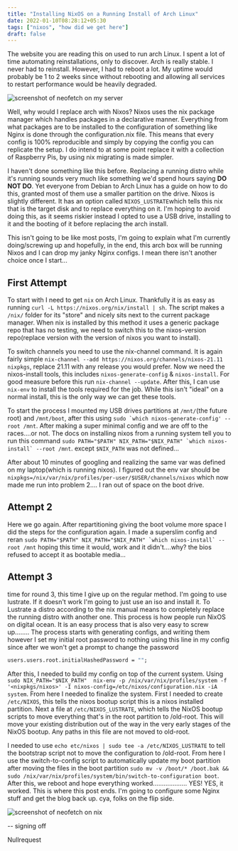 ```yaml
---
title: "Installing NixOS on a Running Install of Arch Linux"
date: 2022-01-10T08:28:12+05:30
tags: ["nixos", "how did we get here"]
draft: false
---
```


The website you are reading this on used to run arch Linux. I spent a lot of time automating reinstallations, only to discover. Arch is really stable. I never had to reinstall. However, I had to reboot a lot. My uptime would probably be 1 to 2 weeks since without rebooting and allowing all services to restart performance would be heavily degraded. 

![screenshot of neofetch on my server](/images/arch.png)

Well, why would I replace arch with Nixos? Nixos uses the nix package manager which handles packages in a declarative manner. Everything from what packages are to be installed to the configuration of something like Nginx is done through the configuration.nix file. This means that every config is 100% reproducible and simply by copying the config you can replicate the setup. I do intend to at some point replace it with a collection of Raspberry Pis, by using nix migrating is made simpler.

I haven't done something like this before. Replacing a running distro while it's running sounds very much like something we'd spend hours saying **DO NOT DO**. Yet everyone from Debian to Arch Linux has a guide on how to do this, granted most of them use a smaller partition on the drive. Nixos is slightly different. It has an option called `NIXOS_LUSTRATE`which tells this nix that is the target disk and to replace everything on it. I'm hoping to avoid doing this, as it seems riskier instead I opted to use a USB drive, installing to it and the booting of it before replacing the arch install.

This isn't going to be like most posts, I'm going to explain what I'm currently doing/screwing up and hopefully, in the end,  this arch box will be running Nixos and I can drop my janky Nginx configs. I mean there isn't another choice once I start...

## First Attempt

To start with I need to get `nix` on Arch Linux. Thankfully it is as easy as running `curl -L https://nixos.org/nix/install | sh`. The script makes a `/nix/` folder for its "store" and nicely sits next to the current package manager. When nix is installed by this method it uses a generic package repo that has no testing, we need to switch this to the nixos-version repo(replace version with the version of nixos you want to install).

To switch channels you need to use the nix-channel command. It is again fairly simple `nix-channel --add https://nixos.org/channels/nixos-21.11 nixpkgs`, replace 21.11 with any release you would prefer. Now we need the nixos-install tools, this includes `nixos-generate-config` & `nixos-install`. For good measure before this run `nix-channel --update`. After this, I can use `nix-env`  to install the tools required for the job. While this isn't "ideal" on a normal install, this is the only way we can get these tools.

To start the process I mounted my USB drives partitions at `/mnt/`(the future root) and `/mnt/boot`, after this using ```sudo `which nixos-generate-config' --root /mnt```. After making a super minimal config and we are off to the races....or not. The docs on installing nixos from a running system tell you to run this command ```sudo PATH="$PATH" NIX_PATH="$NIX_PATH" `which nixos-install` --root /mnt```. except `$NIX_PATH` was not defined...

After about 10 minutes of googling and realizing the same var was defined on my laptop(which is running nixos). I figured out the env var should be `nixpkgs=/nix/var/nix/profiles/per-user/$USER/channels/nixos` which now made me run into problem 2.... I ran out of space on the boot drive.

## Attempt 2

Here we go again. After repartitioning giving the boot volume more space I did the steps for the configuration again. I made a superslim config and reran  ```sudo PATH="$PATH" NIX_PATH="$NIX_PATH" `which nixos-install` --root /mnt``` hoping this time it would, work and it didn't....why? the bios refused to accept it as bootable media...

## Attempt 3
time for round 3, this time I give up on the regular method. I'm going to use lustrate. If it doesn't work I'm going to just use an iso and install it. To Lustrate a distro according to the nix manual means to completely replace the running distro with another one. This process is how people run NixOS on digital ocean. It is an easy process that is also very easy to screw up........ The process starts with generating configs, and writing them however I set my initial root password to nothing using this line in my config since after we won't get a prompt to change the password

```nix
users.users.root.initialHashedPassword = "";
```

After this, I needed to build my config on top of the current system. Using `sudo NIX_PATH="$NIX_PATH"  nix-env -p /nix/var/nix/profiles/system -f '<nixpkgs/nixos>' -I nixos-config=/etc/nixos/configuration.nix -iA system`. From here I needed to finalize the system. First I needed to create `/etc/NIXOS`, this tells the nixos bootup script this is a nixos installed partition. Next a file at `/etc/NIXOS_LUSTRATE`, which tells the NixOS bootup scripts to move everything that's in the root partition to /old-root. This will move your existing distribution out of the way in the very early stages of the NixOS bootup. Any paths in this file are not moved to old-root.

I needed to use `echo etc/nixos | sudo tee -a /etc/NIXOS_LUSTRATE`  to tell the bootstrap script not to move the configuration to /old-root. From here I use the switch-to-config script to automatically update my boot partition after moving the files in the boot partition `sudo mv -v /boot/* /boot.bak && sudo /nix/var/nix/profiles/system/bin/switch-to-configuration boot`. After this, we reboot and hope everything worked................... YES! YES, it worked. This is where this post ends. I'm going to configure some Nginx stuff and get the blog back up. cya, folks on the flip side.

![screenshot of neofetch on nix](/images/nixos.png)

-- signing off

Nullrequest

